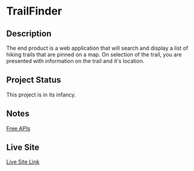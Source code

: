 # TrailFinder

## Description
The end product is a web application that will search and display a list of hiking trails that are pinned on a map. On selection of the trail, you are presented with information on the trail and it's location.

## Project Status
This project is in its infancy.

## Notes
[Free APIs](https://github.com/public-apis/public-apis#environment)

## Live Site
[Live Site Link](https://bycicleace.github.io/TrailFinder/)
